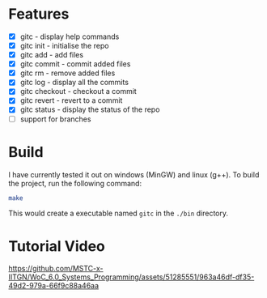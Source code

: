 # Features
- [x] gitc - display help commands
- [x] gitc init - initialise the repo
- [x] gitc add - add files
- [x] gitc commit - commit added files
- [x] gitc rm - remove added files
- [x] gitc log - display all the commits
- [x] gitc checkout - checkout a commit
- [x] gitc revert - revert to a commit
- [x] gitc status - display the status of the repo
- [ ] support for branches

# Build
I have currently tested it out on windows (MinGW) and linux (g++).
To build the project, run the following command:
```bash
make
```
This would create a executable named `gitc` in the `./bin` directory.

# Tutorial Video


https://github.com/MSTC-x-IITGN/WoC_6.0_Systems_Programming/assets/51285551/963a46df-df35-49d2-979a-66f9c88a46aa

